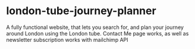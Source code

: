 # london-tube-journey-planner
A fully functional website, that lets you search for, and plan your journey around London using the London tube. 
Contact Me page works, as well as newsletter subscription works with mailchimp API
